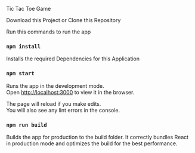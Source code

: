 Tic Tac Toe Game

Download this Project or Clone this Repository

Run this commands to run the app

### `npm install`

Installs the required Dependencies for this Application

### `npm start`

Runs the app in the development mode.<br>
Open [http://localhost:3000](http://localhost:3000) to view it in the browser.

The page will reload if you make edits.<br>
You will also see any lint errors in the console.

### `npm run build`

Builds the app for production to the build folder.
It correctly bundles React in production mode and optimizes the build for the best performance.